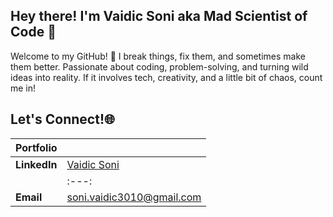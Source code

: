 ## Hey there! I'm Vaidic Soni aka Mad Scientist of Code 🧪
Welcome to my GitHub! 🚀 I break things, fix them, and sometimes make them better. Passionate about coding, problem-solving, and turning wild ideas into reality. If it involves tech, creativity, and a little bit of chaos, count me in!

## Let's Connect!🌐

|**Portfolio**|                     |
|---------|-------------------------|
|**LinkedIn** |       [Vaidic Soni](http://linkedin.com/in/vaidic-soni1004/)       |
|             |            :---:        |
|**Email**    |soni.vaidic3010@gmail.com|

<!--
**VaidicSoni/VaidicSoni** is a ✨ _special_ ✨ repository because its `README.md` (this file) appears on your GitHub profile.

Here are some ideas to get you started:

- 🔭 I’m currently working on ...
- 🌱 I’m currently learning ...
- 👯 I’m looking to collaborate on ...
- 🤔 I’m looking for help with ...
- 💬 Ask me about ...
- 📫 How to reach me: ...
- 😄 Pronouns: ...
- ⚡ Fun fact: ...
-->
